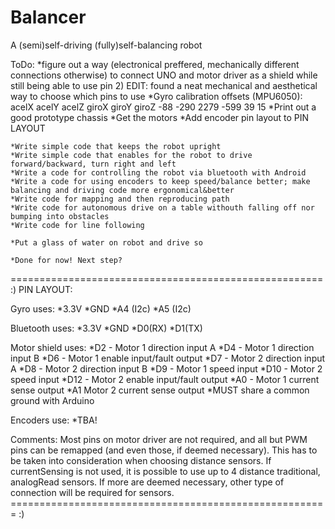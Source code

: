 # Balancer
A (semi)self-driving (fully)self-balancing robot

ToDo:
	*figure out a way (electronical preffered, mechanically different connections otherwise) to connect UNO and motor driver as a shield while still being able to use pin 2)
	EDIT: found a neat mechanical and aesthetical way to choose which pins to use
	*Gyro calibration offsets (MPU6050): acelX acelY acelZ giroX giroY giroZ -88	-290	2279	-599	39	15
	*Print out a good prototype chassis
	*Get the motors
	*Add encoder pin layout to PIN LAYOUT
	
	*Write simple code that keeps the robot upright
	*Write simple code that enables for the robot to drive forward/backward, turn right and left
	*Write a code for controlling the robot via bluetooth with Android
	*Write a code for using encoders to keep speed/balance better; make balancing and driving code more ergonomical&better
	*Write code for mapping and then reproducing path
	*Write code for autonomous drive on a table withouth falling off nor bumping into obstacles
	*Write code for line following
	
	*Put a glass of water on robot and drive so
	
	*Done for now! Next step?
	


====================================================== :)
PIN LAYOUT:

Gyro uses:
	*3.3V
	*GND
	*A4 (I2c)
	*A5 (I2c)

Bluetooth uses:
	*3.3V
	*GND
	*D0(RX)
	*D1(TX)

Motor shield uses:
	*D2 - Motor 1 direction input A
	*D4 - Motor 1 direction input B
	*D6 - Motor 1 enable input/fault output
	*D7 - Motor 2 direction input A
	*D8 - Motor 2 direction input B
	*D9 - Motor 1 speed input
	*D10 - Motor 2 speed input
	*D12 - Motor 2 enable input/fault output
	*A0 - Motor 1 current sense output
	*A1 Motor 2 current sense output
	*MUST share a common ground with Arduino

Encoders use:
	*TBA!
	
Comments:
Most pins on motor driver are not required, and all but PWM pins can be remapped (and even those, if deemed necessary). This has to be taken into consideration when choosing distance sensors. If currentSensing is not used, it is possible to use up to 4 distance traditional, analogRead sensors. If more are deemed necessary, other type of connection will be required for sensors.
======================================================= :)
